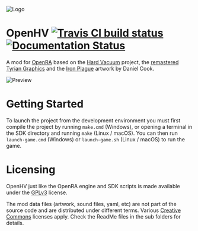 ![Logo](https://github.com/OpenHV/OpenHV/blob/master/mods/hv/uibits/logo.png?raw=true)
# OpenHV [![Travis CI build status](https://travis-ci.com/OpenHV/OpenHV.svg?branch=master)](https://travis-ci.com/github/OpenHV/OpenHV) [![Documentation Status](https://readthedocs.org/projects/openhv/badge/?version=latest)](https://openhv.readthedocs.io/en/latest/?badge=latest)

A mod for [OpenRA](http://www.openra.net) based on the [Hard Vacuum](https://lostgarden.home.blog/2005/03/27/game-post-mortem-hard-vacuum/) project, the [remastered Tyrian Graphics](https://lostgarden.home.blog/2007/04/05/free-game-graphics-tyrian-ships-and-tiles/) and the [Iron Plague](https://lostgarden.home.blog/2005/03/30/download-a-complete-set-of-sweet-8-bit-sinistar-clone-graphics/) artwork by Daniel Cook.

![Preview](https://img.itch.zone/aW1hZ2UvNjg5NjY5LzM4MzY5MjUucG5n/original/VzlKJN.png)

# Getting Started

To launch the project from the development environment you must first compile the project by running `make.cmd` (Windows), or opening a terminal in the SDK directory and running `make` (Linux / macOS).  You can then run `launch-game.cmd` (Windows) or `launch-game.sh` (Linux / macOS) to run the game.

# Licensing

OpenHV just like the OpenRA engine and SDK scripts is made available under the [GPLv3](https://github.com/OpenHV/OpenHV/blob/master/COPYING) license.

The mod data files (artwork, sound files, yaml, etc) are not part of the source code and are distributed under different terms. Various [Creative Commons](https://creativecommons.org/) licenses apply. Check the ReadMe files in the sub folders for details.
